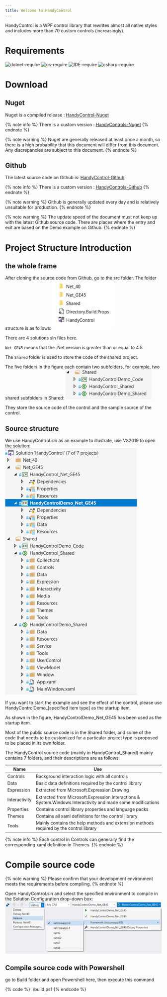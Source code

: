 ```yaml
---
title: Welcome to HandyControl
---
```


HandyControl is a WPF control library that rewrites almost all native styles and includes more than 70 custom controls (increasingly).

# Requirements

![dotnet-require](https://img.shields.io/badge/.net-%3E%3D4.0-blue.svg) ![os-require](https://img.shields.io/badge/OS-%3E%3Dwin7-brightgreen) ![IDE-require](https://img.shields.io/badge/IDE-vs2019-blue.svg) ![csharp-require](https://img.shields.io/badge/C%23-8.0-blue.svg)

# Download

## Nuget

Nuget is a compiled release : [HandyControl-Nuget](https://www.nuget.org/packages/HandyControl/)

{% note info %}
There is a custom version : [HandyControls-Nuget](https://www.nuget.org/packages/HandyControls/)
{% endnote %}

{% note warning %}
Nuget are generally released at least once a month, so there is a high probability that this document will differ from this document. Any discrepancies are subject to this document.
{% endnote %}

## Github

The latest source code on Github is: [HandyControl-Github](https://github.com/HandyOrg/HandyControl)

{% note info %}
There is a custom version : [HandyControls-Github](https://github.com/ghost1372/HandyControls)
{% endnote %}

{% note warning %}
Github is generally updated every day and is relatively unsuitable for production.
{% endnote %}

{% note warning %}
The update speed of the document must not keep up with the latest Github source code. There are places where the entry and exit are based on the Demo example on Github.
{% endnote %}

# Project Structure Introduction

## the whole frame

After cloning the source code from Github, go to the src folder. The folder structure is as follows:
![Project_Structure](https://raw.githubusercontent.com/HandyOrg/HandyOrgResource/master/HandyControl/Doc/Project_Structure.png)

There are 4 solutions sln files here.

`Net_GE45` means that the .Net version is greater than or equal to 4.5.

The `Shared` folder is used to store the code of the shared project.

The five folders in the figure each contain two subfolders, for example, two shared subfolders in Shared:
![Sub_Folder_Structure](https://raw.githubusercontent.com/HandyOrg/HandyOrgResource/master/HandyControl/Doc/Sub_Folder_Structure.png)

They store the source code of the control and the sample source of the control.

## Source structure

We use HandyControl.sln as an example to illustrate, use VS2019 to open the solution:
![Net_GE45_Structure](https://raw.githubusercontent.com/HandyOrg/HandyOrgResource/master/HandyControl/Doc/Net_GE45_Structure.png)

If you want to start the example and see the effect of the control, please use HandyControlDemo_[specified item type] as the startup item.

As shown in the figure, HandyControlDemo_Net_GE45 has been used as the startup item.

Most of the public source code is in the Shared folder, and some of the code that needs to be customized for a particular project type is proposed to be placed in its own folder.

The HandyControl source code (mainly in HandyControl_Shared) mainly contains 7 folders, and their descriptions are as follows:

| Name | Use |
|-|-|
| Controls | Background interaction logic with all controls |
| Data | Basic data definitions required by the control library |
| Expression | Extracted from Microsoft.Expression.Drawing |
| Interactivity | Extracted from Microsoft.Expression.Interactions & System.Windows.Interactivity and made some modifications |
| Properties | Contains control library properties and language packs |
| Themes | Contains all xaml definitions for the control library |
| Tools | Mainly contains the help methods and extension methods required by the control library |

{% note info %}
Each control in Controls can generally find the corresponding xaml definition in Themes.
{% endnote %}

# Compile source code

{% note warning %}
Please confirm that your development environment meets the requirements before compiling.
{% endnote %}

Open HandyControl.sln and select the specified environment to compile in the Solution Configuration drop-down box:
![Build_Config](https://raw.githubusercontent.com/HandyOrg/HandyOrgResource/master/HandyControl/Doc/Build_Config.png)

## Compile source code with Powershell

go to Build folder and open Powershell here, then execute this command

{% code %}
.\build.ps1
{% endcode %}